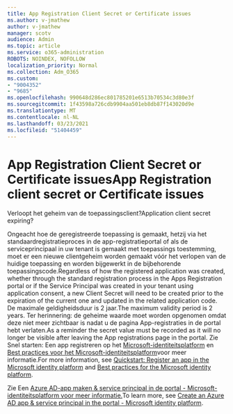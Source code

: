 ```yaml
---
title: App Registration Client Secret or Certificate issues
ms.author: v-jmathew
author: v-jmathew
manager: scotv
audience: Admin
ms.topic: article
ms.service: o365-administration
ROBOTS: NOINDEX, NOFOLLOW
localization_priority: Normal
ms.collection: Adm_O365
ms.custom:
- "9004352"
- "9685"
ms.openlocfilehash: 990648d286ec801785201e6513b70534c3d80e3f
ms.sourcegitcommit: 1f43598a726cdb9904aa501eb8db87f143020d9e
ms.translationtype: MT
ms.contentlocale: nl-NL
ms.lasthandoff: 03/23/2021
ms.locfileid: "51404459"
---
```

# <a name="app-registration-client-secret-or-certificate-issues"></a><span data-ttu-id="0dd5e-102">App Registration Client Secret or Certificate issues</span><span class="sxs-lookup"><span data-stu-id="0dd5e-102">App Registration client secret or Certificate issues</span></span>

<span data-ttu-id="0dd5e-103">Verloopt het geheim van de toepassingsclient?</span><span class="sxs-lookup"><span data-stu-id="0dd5e-103">Application client secret expiring?</span></span>

<span data-ttu-id="0dd5e-104">Ongeacht hoe de geregistreerde toepassing is gemaakt, hetzij via het standaardregistratieproces in de app-registratieportal of als de serviceprincipaal in uw tenant is gemaakt met toepassings toestemming, moet er een nieuwe clientgeheim worden gemaakt vóór het verlopen van de huidige toepassing en worden bijgewerkt in de bijbehorende toepassingscode.</span><span class="sxs-lookup"><span data-stu-id="0dd5e-104">Regardless of how the registered application was created, whether through the standard registration process in the Apps Registration portal or if the Service Principal was created in your tenant using application consent, a new Client Secret will need to be created prior to the expiration of the current one and updated in the related application code.</span></span> <span data-ttu-id="0dd5e-105">De maximale geldigheidsduur is 2 jaar.</span><span class="sxs-lookup"><span data-stu-id="0dd5e-105">The maximum validity period is 2 years.</span></span> <span data-ttu-id="0dd5e-106">Ter herinnering: de geheime waarde moet worden opgenomen omdat deze niet meer zichtbaar is nadat u de pagina App-registraties in de portal hebt verlaten.</span><span class="sxs-lookup"><span data-stu-id="0dd5e-106">As a reminder the secret value must be recorded as it will no longer be visible after leaving the App registrations page in the portal.</span></span> <span data-ttu-id="0dd5e-107">Zie Snel starten: Een app registreren op het [Microsoft-identiteitsplatform](https://docs.microsoft.com/azure/active-directory/develop/quickstart-register-app) en [Best practices voor het Microsoft-identiteitsplatform](https://docs.microsoft.com/azure/active-directory/develop/identity-platform-integration-checklist#security)voor meer informatie.</span><span class="sxs-lookup"><span data-stu-id="0dd5e-107">For more information, see [Quickstart: Register an app in the Microsoft identity platform](https://docs.microsoft.com/azure/active-directory/develop/quickstart-register-app) and [Best practices for the Microsoft identity platform](https://docs.microsoft.com/azure/active-directory/develop/identity-platform-integration-checklist#security).</span></span>

<span data-ttu-id="0dd5e-108">Zie Een [Azure AD-app maken & service principal in de portal - Microsoft-identiteitsplatform voor meer informatie.](https://docs.microsoft.com/azure/active-directory/develop/howto-create-service-principal-portal)</span><span class="sxs-lookup"><span data-stu-id="0dd5e-108">To learn more, see [Create an Azure AD app & service principal in the portal - Microsoft identity platform](https://docs.microsoft.com/azure/active-directory/develop/howto-create-service-principal-portal).</span></span>
